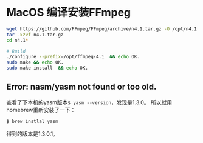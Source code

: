 # MacOS 编译安装FFmpeg

```sh
wget https://github.com/FFmpeg/FFmpeg/archive/n4.1.tar.gz -O /opt/n4.1.tar.gz
tar -xzvf n4.1.tar.gz
cd n4.1*

# Build
./configure --prefix=/opt/ffmpeg-4.1  && echo OK.
sudo make && echo OK.
sudo make install  && echo OK.
```


## Error: nasm/yasm not found or too old.

查看了下本机的yasm版本`$ yasm --version`，发现是1.3.0。
所以就用homebrew重新安装了一下：
```sh
$ brew instlal yasm
```
得到的版本是1.3.0.1。
